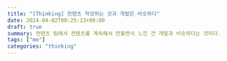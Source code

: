 ```yaml
---
title: "[Thinking] 컨텐츠 작성하는 것과 개발은 비슷하다"
date: 2024-04-02T00:25:13+09:00
draft: true
summary: 컨텐츠 팀에서 컨텐츠를 계속해서 만들면서 느낀 건 개발과 비슷하다는 것이다.
tags: ["me"]
categories: "thinking"
---
```


